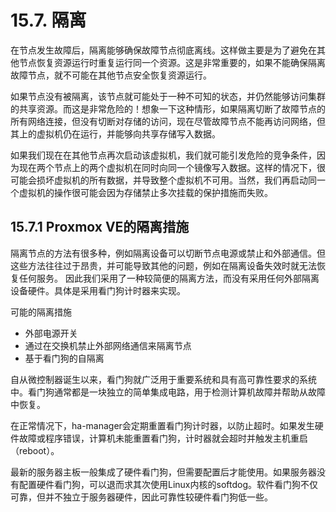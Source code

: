 # 15.7. 隔离

在节点发生故障后，隔离能够确保故障节点彻底离线。这样做主要是为了避免在其他节点恢复资源运行时重复运行同一个资源。这是非常重要的，如果不能确保隔离故障节点，就不可能在其他节点安全恢复资源运行。

如果节点没有被隔离，该节点就可能处于一种不可知的状态，并仍然能够访问集群的共享资源。而这是非常危险的！想象一下这种情形，如果隔离切断了故障节点的所有网络连接，但没有切断对存储的访问，现在尽管故障节点不能再访问网络，但其上的虚拟机仍在运行，并能够向共享存储写入数据。

如果我们现在在其他节点再次启动该虚拟机，我们就可能引发危险的竞争条件，因为现在两个节点上的两个虚拟机在同时向同一个镜像写入数据。这样的情况下，很可能会损坏虚拟机的所有数据，并导致整个虚拟机不可用。当然，我们再启动同一个虚拟机的操作很可能会因为存储禁止多次挂载的保护措施而失败。

## 15.7.1 Proxmox VE的隔离措施

隔离节点的方法有很多种，例如隔离设备可以切断节点电源或禁止和外部通信。但这些方法往往过于昂贵，并可能导致其他的问题，例如在隔离设备失效时就无法恢复任何服务。
因此我们采用了一种较简便的隔离方法，而没有采用任何外部隔离设备硬件。具体是采用看门狗计时器来实现。

可能的隔离措施

- 外部电源开关
- 通过在交换机禁止外部网络通信来隔离节点
- 基于看门狗的自隔离

自从微控制器诞生以来，看门狗就广泛用于重要系统和具有高可靠性要求的系统中。看门狗通常都是一块独立的简单集成电路，用于检测计算机故障并帮助从故障中恢复。

在正常情况下，ha-manager会定期重置看门狗计时器，以防止超时。如果发生硬件故障或程序错误，计算机未能重置看门狗，计时器就会超时并触发主机重启（reboot）。

最新的服务器主板一般集成了硬件看门狗，但需要配置后才能使用。如果服务器没有配置硬件看门狗，可以退而求其次使用Linux内核的softdog。软件看门狗不仅可靠，但并不独立于服务器硬件，因此可靠性较硬件看门狗低一些。

